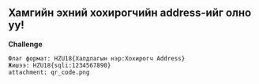 ## Хамгийн эхний хохирогчийн address-ийг олно уу!
**Challenge**

```
Флаг формат: HZU18{Халдлагын нэр:Хохирогч Address}
Жишээ: HZU18{sqli:1234567890}
attachment: qr_code.png
```

